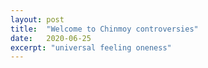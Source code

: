 ```yaml
---
layout: post
title:  "Welcome to Chinmoy controversies"
date:   2020-06-25
excerpt: "universal feeling oneness"
---
```


